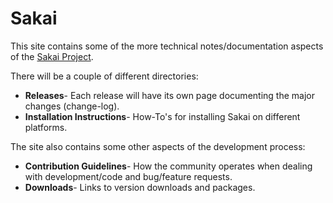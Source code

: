# Sakai
This site contains some of the more technical notes/documentation aspects of the [Sakai Project](https://www.sakaiproject.org/).

There will be a couple of different directories:

* **Releases**- Each release will have its own page documenting the major changes (change-log).
* **Installation Instructions**- How-To's for installing Sakai on different platforms.

The site also contains some other aspects of the development process:

* **Contribution Guidelines**- How the community operates when dealing with development/code and bug/feature requests.
* **Downloads**- Links to version downloads and packages.
